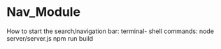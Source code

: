 # Nav_Module
How to start the search/navigation bar:
terminal- shell commands:
  node server/server.js
  npm run build
  
